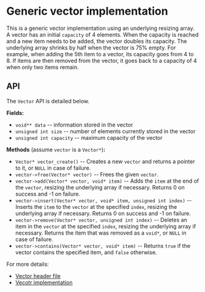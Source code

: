 # Generic vector implementation

This is a generic vector implementation using an underlying resizing array. A vector has an initial `capacity` of 4 elements. When the capacity is reached and a new item needs to be added, the vector doubles its capacity. The underlying array shrinks by half when the vector is 75% empty. For example, when adding the 5th item to a vector, its capacity goes from 4 to 8. If items are then removed from the vector, it goes back to a capacity of 4 when only two items remain. 

## API

The `Vector` API is detailed below.

**Fields:**
  * `void** data` -- information stored in the vector 
  * `unsigned int size` -- number of elements currently stored in the vector
  * `unsigned int capacity` -- maximum capacity of the vector

**Methods** (assume `vector` is a `Vector*`)**:**
  * `Vector* vector_create()` -- Creates a new `vector` and returns a pointer to it, or `NULL` in case of failure.
  * `vector->free(Vector* vector)` -- Frees the given `vector`.
  * `vector->add(Vector* vector, void* item)` -- Adds the `item` at the end of the `vector`, resizing the underlying array if necessary. Returns 0 on success and -1 on failure.
  * `vector->insert(Vector* vector, void* item, unsigned int index)` -- Inserts the `item` to the `vector` at the specified `index`, resizing the underlying array if necessary. Returns 0 on success and -1 on failure.
  * `vector->remove(Vector* vector, unsigned int index)` -- Deletes an item in the `vector` at the specified `index`, resizing the underlying array if necessary. Returns the item that was removed as a `void*`, or `NULL` in case of failure.
  * `vector->contains(Vector* vector, void* item)` -- Returns `true` if the vector contains the specified item, and `false` otherwise.

For more details:
  * [Vector header file](https://github.com/alexandra-zaharia/libgcds/blob/master/include/Vector/vector.h)
  * [Vecotr implementation](https://github.com/alexandra-zaharia/libgcds/blob/master/src/Vector/vector.c)